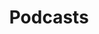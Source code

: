 ---
layout: cards
title: Podcasts
description: What we're listening to.
permalink: /podcasts/
parent: podcasts
order: 
icon: "fa-solid fa-microphone-lines"
---